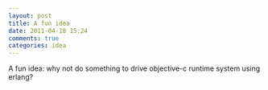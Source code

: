 ```yaml
---
layout: post
title: A fun idea
date: 2011-04-18 15:24
comments: true
categories: idea 
---
```


A fun idea: why not do something to drive objective-c runtime system using erlang?

